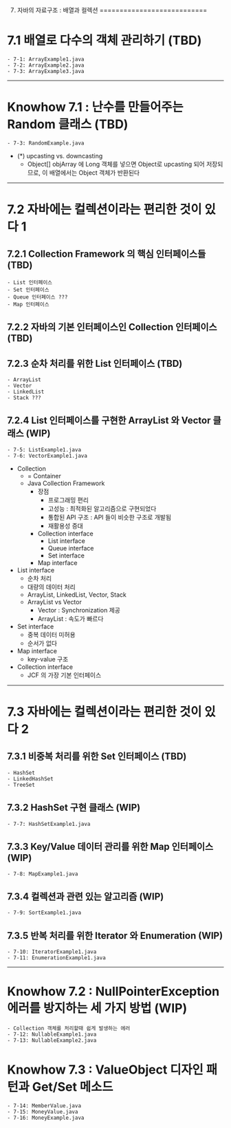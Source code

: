 7. 자바의 자료구조 : 배열과 컬렉션
===========================

# 7.1 배열로 다수의 객체 관리하기 (TBD)
    - 7-1: ArrayExample1.java
    - 7-2: ArrayExample2.java
    - 7-3: ArrayExample3.java

-----------------------------------------------------

# Knowhow 7.1 : 난수를 만들어주는 Random 클래스 (TBD)
    - 7-3: RandomExample.java
- (*) upcasting vs. downcasting
    - Object[] objArray 에 Long 객체를 넣으면 Object로 upcasting 되어 저장되므로, 이 배열에서는 Object 객체가 반환된다


-----------------------------------------------------

# 7.2 자바에는 컬렉션이라는 편리한 것이 있다 1
## 7.2.1 Collection Framework 의 핵심 인터페이스들 (TBD)
    - List 인터페이스
    - Set 인터페이스
    - Queue 인터페이스 ???
    - Map 인터페이스
## 7.2.2 자바의 기본 인터페이스인 Collection 인터페이스 (TBD)
## 7.2.3 순차 처리를 위한 List 인터페이스 (TBD)
    - ArrayList
    - Vector
    - LinkedList
    - Stack ???
## 7.2.4 List 인터페이스를 구현한 ArrayList 와 Vector 클래스 (WIP)
    - 7-5: ListExample1.java
    - 7-6: VectorExample1.java
- Collection
    - = Container
    - Java Collection Framework
        - 장점
            - 프로그래밍 편리
            - 고성능 : 최적화된 알고리즘으로 구현되었다
            - 통합된 API 구조  : API 들이 비슷한 구조로 개발됨
            - 재활용성 증대
        - Collection interface
            - List interface
            - Queue interface
            - Set interface
        - Map interface
- List interface
    - 순차 처리
    - 대량의 데이터 처리
    - ArrayList, LinkedList, Vector, Stack
    - ArrayList vs Vector
        - Vector : Synchronization 제공
        - ArrayList : 속도가 빠르다
- Set interface
    - 중복 데이터 미허용
    - 순서가 없다
- Map interface
    - key-value 구조
- Collection interface
    - JCF 의 가장 기본 인터페이스


-----------------------------------------------------

# 7.3 자바에는 컬렉션이라는 편리한 것이 있다 2
## 7.3.1 비중복 처리를 위한 Set 인터페이스 (TBD)
    - HashSet
    - LinkedHashSet
    - TreeSet
## 7.3.2 HashSet 구현 클래스 (WIP)
    - 7-7: HashSetExample1.java
## 7.3.3 Key/Value 데이터 관리를 위한 Map 인터페이스 (WIP)
    - 7-8: MapExample1.java
## 7.3.4 컬렉션과 관련 있는 알고리즘 (WIP)
    - 7-9: SortExample1.java
## 7.3.5 반복 처리를 위한 Iterator 와 Enumeration (WIP)
    - 7-10: IteratorExample1.java
    - 7-11: EnumerationExample1.java

 
-----------------------------------------------------

# Knowhow 7.2 : NullPointerException 에러를 방지하는 세 가지 방법 (WIP)
    - Collection 객체를 처리할때 쉽게 발생하는 에러 
    - 7-12: NullableExample1.java
    - 7-13: NullableExample2.java

# Knowhow 7.3 : ValueObject 디자인 패턴과 Get/Set 메소드
    - 7-14: MemberValue.java
    - 7-15: MoneyValue.java
    - 7-16: MoneyExample.java
